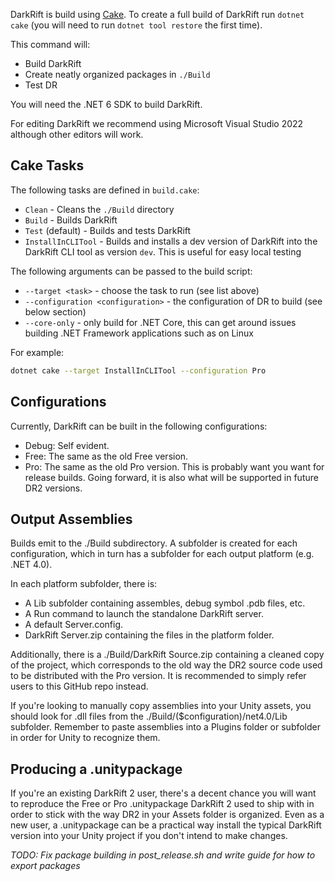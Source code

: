 DarkRift is build using [Cake](https://cakebuild.net/). To create a full build of DarkRift run `dotnet cake` (you will need to run `dotnet tool restore` the first time).

This command will:
- Build DarkRift
- Create neatly organized packages in `./Build`
- Test DR

You will need the .NET 6 SDK to build DarkRift.

For editing DarkRift we recommend using Microsoft Visual Studio 2022 although other editors will work.

## Cake Tasks
The following tasks are defined in `build.cake`:
- `Clean` - Cleans the `./Build` directory
- `Build` - Builds DarkRift
- `Test` (default) - Builds and tests DarkRift
- `InstallInCLITool` - Builds and installs a dev version of DarkRift into the DarkRift CLI tool as version `dev`. This is useful for easy local testing

The following arguments can be passed to the build script:
- `--target <task>` - choose the task to run (see list above)
- `--configuration <configuration>` - the configuration of DR to build (see below section)
- `--core-only` - only build for .NET Core, this can get around issues building .NET Framework applications such as on Linux

For example:
```bash
dotnet cake --target InstallInCLITool --configuration Pro
```

## Configurations

Currently, DarkRift can be built in the following configurations:
* Debug: Self evident.
* Free: The same as the old Free version.
* Pro: The same as the old Pro version. This is probably want you want for release builds. Going forward, it is also what will be supported in future DR2 versions.

## Output Assemblies

Builds emit to the ./Build subdirectory. A subfolder is created for each configuration, which in turn has a subfolder for each output platform (e.g. .NET 4.0).

In each platform subfolder, there is:
* A Lib subfolder containing assembles, debug symbol .pdb files, etc.
* A Run command to launch the standalone DarkRift server.
* A default Server.config.
* DarkRift Server.zip containing the files in the platform folder.

Additionally, there is a ./Build/DarkRift Source.zip containing a cleaned copy of the project, which corresponds to the old way the DR2 source code used to be distributed with the Pro version. It is recommended to simply refer users to this GitHub repo instead.

If you're looking to manually copy assemblies into your Unity assets, you should look for .dll files from the ./Build/($configuration)/net4.0/Lib subfolder. Remember to paste assemblies into a Plugins folder or subfolder in order for Unity to recognize them.

## Producing a .unitypackage

If you're an existing DarkRift 2 user, there's a decent chance you will want to reproduce the Free or Pro .unitypackage DarkRift 2 used to ship with in order to stick with the way DR2 in your Assets folder is organized. Even as a new user, a .unitypackage can be a practical way install the typical DarkRift version into your Unity project if you don't intend to make changes.

*TODO: Fix package building in post_release.sh and write guide for how to export packages*

